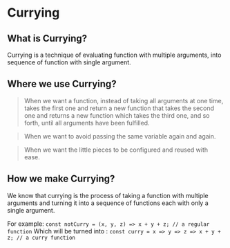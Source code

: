 # Currying

## What is Currying? 
Currying is a technique of evaluating function with multiple arguments, into sequence of function with single argument.

## Where we use Currying?
> When we want a function, instead of taking all arguments at one time, takes the first one and return a new function that takes the second one and returns a new function which takes the third one, and so forth, until all arguments have been fulfilled.

> When we want to avoid passing the same variable again and again.

> When we want the little pieces to be configured and reused with ease.

## How we make Currying? 
We know that currying is the process of taking a function with multiple arguments and turning it into a sequence of functions each with only a single argument.

For example: 
`const notCurry = (x, y, z) => x + y + z; // a regular function`
Which will be turned into : 
`const curry = x => y => z => x + y + z; // a curry function`